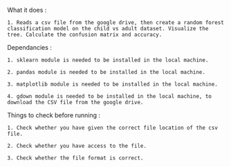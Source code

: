 What it does :

    1. Reads a csv file from the google drive, then create a random forest classification model on the child vs adult dataset. Visualize the tree. Calculate the confusion matrix and accuracy.

Dependancies :

    1. sklearn module is needed to be installed in the local machine.

    2. pandas module is needed to be installed in the local machine.

    3. matplotlib module is needed to be installed in the local machine.

    4. gdown module is needed to be installed in the local machine, to download the CSV file from the google drive. 


Things to check before running :

    1. Check whether you have given the correct file location of the csv file. 

    2. Check whether you have access to the file. 

    3. Check whether the file format is correct.